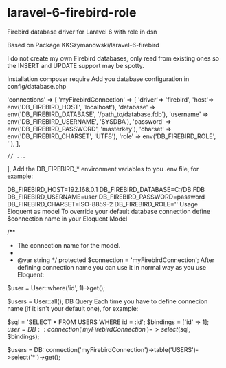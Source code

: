 # laravel-6-firebird-role
Firebird database driver for Laravel 6 with role in dsn 

Based on Package KKSzymanowski/laravel-6-firebird

I do not create my own Firebird databases, only read from existing ones so the INSERT and UPDATE support may be spotty.

Installation
composer require 
Add you database configuration in config/database.php

'connections' => [
    'myFirebirdConnection' => [
        'driver'=> 'firebird',
        'host'=> env('DB_FIREBIRD_HOST', 'localhost'),
        'database' => env('DB_FIREBIRD_DATABASE', '/path_to/database.fdb'),
        'username' => env('DB_FIREBIRD_USERNAME', 'SYSDBA'),
        'password' => env('DB_FIREBIRD_PASSWORD', 'masterkey'),
        'charset' => env('DB_FIREBIRD_CHARSET', 'UTF8'),
        'role'     => env('DB_FIREBIRD_ROLE', ''),
    ],

    // ...
],
Add the DB_FIREBIRD_* environment variables to you .env file, for example:

DB_FIREBIRD_HOST=192.168.0.1
DB_FIREBIRD_DATABASE=C:/DB.FDB
DB_FIREBIRD_USERNAME=user
DB_FIREBIRD_PASSWORD=password
DB_FIREBIRD_CHARSET=ISO-8859-2
DB_FIREBIRD_ROLE=''
Usage
Eloquent as model
To override your default database connection define $connection name in your Eloquent Model

/**
 * The connection name for the model.
 *
 * @var string
 */
protected $connection = 'myFirebirdConnection';
After defining connection name you can use it in normal way as you use Eloquent:

$user = User::where('id', 1)->get();

$users = User::all();
DB Query
Each time you have to define connecion name (if it isn't your default one), for example:

$sql = 'SELECT * FROM USERS WHERE id = :id';
$bindings = ['id' => 1];
$user = DB::connection('myFirebirdConnection')->select($sql, $bindings);

$users = DB::connection('myFirebirdConnection')->table('USERS')->select('*')->get();
